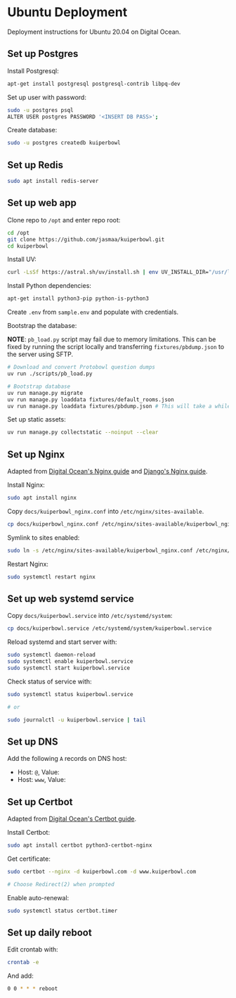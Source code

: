 # Ubuntu Deployment

Deployment instructions for Ubuntu 20.04 on Digital Ocean.


## Set up Postgres

Install Postgresql:

```bash
apt-get install postgresql postgresql-contrib libpq-dev
```

Set up user with password:

```bash
sudo -u postgres psql
ALTER USER postgres PASSWORD '<INSERT DB PASS>';
```

Create database:

```bash
sudo -u postgres createdb kuiperbowl
```


## Set up Redis

```bash
sudo apt install redis-server
```


## Set up web app

Clone repo to `/opt` and enter repo root:

```bash
cd /opt
git clone https://github.com/jasmaa/kuiperbowl.git
cd kuiperbowl
```

Install UV:

```bash
curl -LsSf https://astral.sh/uv/install.sh | env UV_INSTALL_DIR="/usr/local/bin" INSTALLER_NO_MODIFY_PATH=1 sh
```

Install Python dependencies:

```bash
apt-get install python3-pip python-is-python3
```

Create `.env` from `sample.env` and populate with credentials.

Bootstrap the database:

**NOTE**: `pb_load.py` script may fail due to memory limitations. This
can be fixed by running the script locally and transferring
`fixtures/pbdump.json` to the server using SFTP.

```bash
# Download and convert Protobowl question dumps
uv run ./scripts/pb_load.py

# Bootstrap database
uv run manage.py migrate
uv run manage.py loaddata fixtures/default_rooms.json
uv run manage.py loaddata fixtures/pbdump.json # This will take a while
```

Set up static assets:

```bash
uv run manage.py collectstatic --noinput --clear
```


## Set up Nginx

Adapted from
[Digital Ocean's Nginx guide](https://www.digitalocean.com/community/tutorials/how-to-install-nginx-on-ubuntu-20-04)
and [Django's Nginx guide](https://uwsgi-docs.readthedocs.io/en/latest/tutorials/Django_and_nginx.html).

Install Nginx:

```bash
sudo apt install nginx
```

Copy `docs/kuiperbowl_nginx.conf` into `/etc/nginx/sites-available`.

```bash
cp docs/kuiperbowl_nginx.conf /etc/nginx/sites-available/kuiperbowl_nginx.conf
```

Symlink to sites enabled:

```bash
sudo ln -s /etc/nginx/sites-available/kuiperbowl_nginx.conf /etc/nginx/sites-enabled/
```

Restart Nginx:

```bash
sudo systemctl restart nginx
```

## Set up web systemd service

Copy `docs/kuiperbowl.service` into `/etc/systemd/system`:

```bash
cp docs/kuiperbowl.service /etc/systemd/system/kuiperbowl.service
```

Reload systemd and start server with:

```bash
sudo systemctl daemon-reload
sudo systemctl enable kuiperbowl.service
sudo systemctl start kuiperbowl.service
```

Check status of service with:

```bash
sudo systemctl status kuiperbowl.service

# or

sudo journalctl -u kuiperbowl.service | tail
```

## Set up DNS

Add the following `A` records on DNS host:

- Host: `@`, Value: <IP ADDRESS>
- Host: `www`, Value: <IP ADDRESS>


## Set up Certbot

Adapted from
[Digital Ocean's Certbot guide](https://www.digitalocean.com/community/tutorials/how-to-secure-nginx-with-let-s-encrypt-on-ubuntu-20-04).

Install Certbot:

```bash
sudo apt install certbot python3-certbot-nginx
```

Get certificate:

```bash
sudo certbot --nginx -d kuiperbowl.com -d www.kuiperbowl.com

# Choose Redirect(2) when prompted
```

Enable auto-renewal:

```bash
sudo systemctl status certbot.timer
```


## Set up daily reboot

Edit crontab with:

```bash
crontab -e
```

And add:

```bash
0 0 * * * reboot
```
